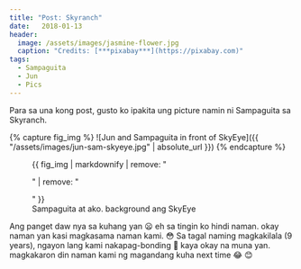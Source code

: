 ```yaml
---
title: "Post: Skyranch"
date:   2018-01-13 
header: 
  image: /assets/images/jasmine-flower.jpg
  caption: "Credits: [***pixabay***](https://pixabay.com)"
tags:
  - Sampaguita
  - Jun
  - Pics
---
```


Para sa una kong post, gusto ko ipakita ung picture namin ni Sampaguita sa Skyranch.

{% capture fig_img %}
![Jun and Sampaguita in front of SkyEye]({{ "/assets/images/jun-sam-skyeye.jpg" | absolute_url }})
{% endcapture %}

<figure>
  {{ fig_img | markdownify | remove: "<p>" | remove: "</p>" }}
  <figcaption>Sampaguita at ako. background ang SkyEye</figcaption>
</figure>

Ang panget daw nya sa kuhang yan :frowning: eh sa tingin ko hindi naman. okay naman yan kasi magkasama naman kami. :flushed:
Sa tagal naming magkakilala (9 years), ngayon lang kami nakapag-bonding :couple: kaya okay na muna yan. magkakaron din naman kami ng magandang kuha next time :joy: :blush: 

